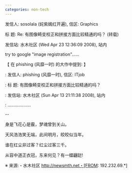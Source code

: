 ```yaml
---
categories: non-tech
---
```

发信人: sosolala (姹紫嫣红开遍), 信区: Graphics

标  题: Re: 有图像畸变校正和拼接方面比较精通的吗？ (转载)

发信站: 水木社区 (Wed Apr 23 12:36:09 2008), 站内



try to google "image registration"......



【 在 phishing (风靡一时) 的大作中提到: 】                                                                              

: 发信人: phishing (风靡一时), 信区: ITjob                                                                              

: 标  题: 有图像畸变校正和拼接方面比较精通的吗？                                                                        

: 发信站: 水木社区 (Sun Apr 13 21:11:38 2008), 站内                                                                     

: ...................                                                                                                   

                                                                                                                        

--

身是飞花心是霰，梦魂曾到关山。

天风浩浩笑无端，此间明月，皎皎似当年。

谁在红尘非过客？红尘过客三千。

从容中道正衣冠，东来何见？有一蝶翩跹!



                                                                                                                        

※ 来源:・水木社区 http://newsmth.net・[FROM: 192.232.69.*]                                                             

                                                                                                                        

                                                                                                                        

                                                                                                                        

